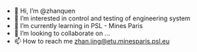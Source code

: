 - 👋 Hi, I’m @zhanquen
- 👀 I’m interested in control and testing of engineering system
- 🌱 I’m currently learning in PSL - Mines Paris
- 💞️ I’m looking to collaborate on ...
- 📫 How to reach me zhan.jing@etu.minesparis.psl.eu

<!---
zhanquen/zhanquen is a ✨ special ✨ repository because its `README.md` (this file) appears on your GitHub profile.
You can click the Preview link to take a look at your changes.
--->
